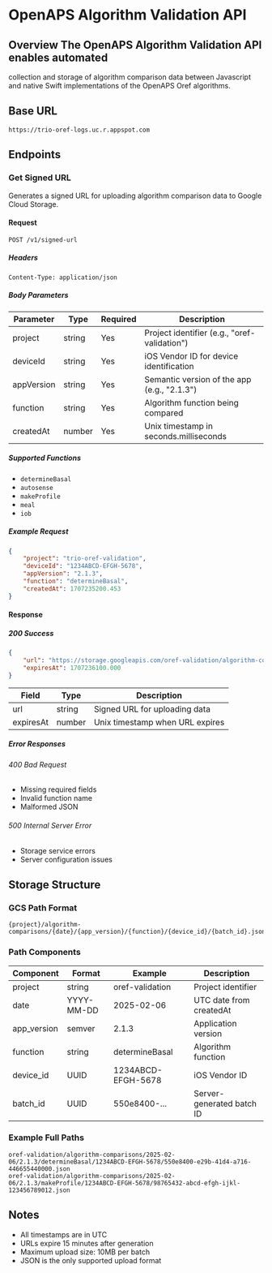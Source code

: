 # OpenAPS Algorithm Validation API

## Overview The OpenAPS Algorithm Validation API enables automated
collection and storage of algorithm comparison data between Javascript
and native Swift implementations of the OpenAPS Oref algorithms.

## Base URL
```
https://trio-oref-logs.uc.r.appspot.com
```

## Endpoints

### Get Signed URL
Generates a signed URL for uploading algorithm comparison data to Google Cloud Storage.

#### Request
`POST /v1/signed-url`

##### Headers
```
Content-Type: application/json
```

##### Body Parameters
| Parameter   | Type   | Required | Description |
|------------|--------|----------|-------------|
| project    | string | Yes      | Project identifier (e.g., "oref-validation") |
| deviceId   | string | Yes      | iOS Vendor ID for device identification |
| appVersion | string | Yes      | Semantic version of the app (e.g., "2.1.3") |
| function   | string | Yes      | Algorithm function being compared |
| createdAt  | number | Yes      | Unix timestamp in seconds.milliseconds |

##### Supported Functions
- `determineBasal`
- `autosense`
- `makeProfile`
- `meal`
- `iob`

##### Example Request
```json
{
    "project": "trio-oref-validation",
    "deviceId": "1234ABCD-EFGH-5678",
    "appVersion": "2.1.3",
    "function": "determineBasal",
    "createdAt": 1707235200.453
}
```

#### Response

##### 200 Success
```json
{
    "url": "https://storage.googleapis.com/oref-validation/algorithm-comparisons/2025-02-06/2.1.3/determineBasal/1234ABCD-EFGH-5678/550e8400-e29b-41d4-a716-446655440000.json?X-Goog-Algorithm=...",
    "expiresAt": 1707236100.000
}
```

| Field     | Type   | Description |
|-----------|--------|-------------|
| url       | string | Signed URL for uploading data |
| expiresAt | number | Unix timestamp when URL expires |

##### Error Responses

###### 400 Bad Request
- Missing required fields
- Invalid function name
- Malformed JSON

###### 500 Internal Server Error
- Storage service errors
- Server configuration issues

## Storage Structure

### GCS Path Format
```
{project}/algorithm-comparisons/{date}/{app_version}/{function}/{device_id}/{batch_id}.json
```

### Path Components

| Component    | Format    | Example    | Description |
|-------------|-----------|------------|-------------|
| project     | string    | oref-validation | Project identifier |
| date        | YYYY-MM-DD| 2025-02-06 | UTC date from createdAt |
| app_version | semver    | 2.1.3      | Application version |
| function    | string    | determineBasal | Algorithm function |
| device_id   | UUID      | 1234ABCD-EFGH-5678 | iOS Vendor ID |
| batch_id    | UUID      | 550e8400-... | Server-generated batch ID |

### Example Full Paths
```
oref-validation/algorithm-comparisons/2025-02-06/2.1.3/determineBasal/1234ABCD-EFGH-5678/550e8400-e29b-41d4-a716-446655440000.json
oref-validation/algorithm-comparisons/2025-02-06/2.1.3/makeProfile/1234ABCD-EFGH-5678/98765432-abcd-efgh-ijkl-123456789012.json
```

## Notes
- All timestamps are in UTC
- URLs expire 15 minutes after generation
- Maximum upload size: 10MB per batch
- JSON is the only supported upload format
